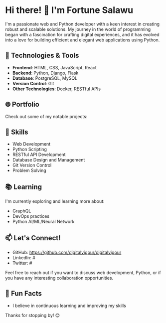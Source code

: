 # Hi there! 👋 I'm Fortune Salawu

I'm a passionate web and Python developer with a keen interest in creating robust and scalable solutions. My journey in the world of programming began with a fascination for crafting digital experiences, and it has evolved into a love for building efficient and elegant web applications using Python.

## 🔧 Technologies & Tools

- **Frontend**: HTML, CSS, JavaScript, React
- **Backend**: Python, Django, Flask
- **Database**: PostgreSQL, MySQL
- **Version Control**: Git
- **Other Technologies**: Docker, RESTful APIs

## 🌐 Portfolio

Check out some of my notable projects:


## 🚀 Skills

- Web Development
- Python Scripting
- RESTful API Development
- Database Design and Management
- Git Version Control
- Problem Solving

## 📚 Learning

I'm currently exploring and learning more about:

- GraphQL
- DevOps practices
- Python AI/ML/Neural Network

## 📫 Let's Connect!

- GitHub: https://github.com/digitalvigour/digitalvigour
- LinkedIn: #
- Twitter: #

Feel free to reach out if you want to discuss web development, Python, or if you have any interesting collaboration opportunities.

## 🌱 Fun Facts

- I believe in continuous learning and improving my skills

Thanks for stopping by! 😊
